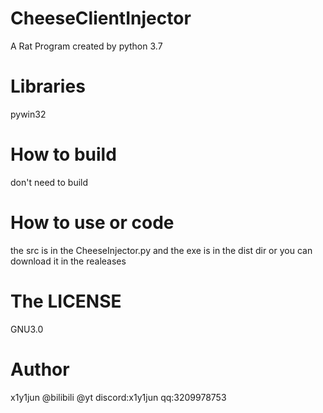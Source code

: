 # CheeseClientInjector
A Rat Program created by python 3.7
# Libraries
pywin32

# How to build
don't need to build

# How to use or code
the src is in the CheeseInjector.py
and the exe is in the dist dir or you can download it in the realeases

# The LICENSE
GNU3.0

# Author
x1y1jun @bilibili @yt
discord:x1y1jun
qq:3209978753
